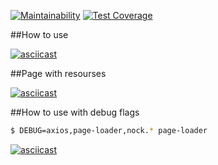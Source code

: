 [![Maintainability](https://api.codeclimate.com/v1/badges/56160bd0b6efafac6e1e/maintainability)](https://codeclimate.com/github/tonytoponi/backend-project-lvl3/maintainability)
[![Test Coverage](https://api.codeclimate.com/v1/badges/56160bd0b6efafac6e1e/test_coverage)](https://codeclimate.com/github/tonytoponi/backend-project-lvl3/test_coverage)

##How to use

[![asciicast](https://asciinema.org/a/jpefrHFU7q0KwIuUSeB5hoq9K.svg)](https://asciinema.org/a/jpefrHFU7q0KwIuUSeB5hoq9K)


##Page with resourses

[![asciicast](https://asciinema.org/a/bfn8KEspzHnEDRBlw9tqZox0i.svg)](https://asciinema.org/a/bfn8KEspzHnEDRBlw9tqZox0i)

##How to use with debug flags

```bash
$ DEBUG=axios,page-loader,nock.* page-loader
```

[![asciicast](https://asciinema.org/a/YlV2QD830sH02V1ds0F3EeQB7.svg)](https://asciinema.org/a/YlV2QD830sH02V1ds0F3EeQB7)
